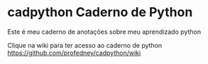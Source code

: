 # cadpython Caderno de Python

Este é meu caderno de anotações sobre meu aprendizado python

Clique na wiki para ter acesso ao caderno de python
https://github.com/profedney/cadpython/wiki
